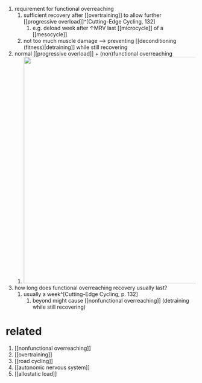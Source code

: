 1. requirement for functional overreaching
	1. sufficient recovery after [[overtraining]] to allow further [[progressive overload]]^[Cutting-Edge Cycling, 132]
		1. e.g. deload week after ↑MRV last [[microcycle]] of a [[mesocycle]]
	2. not too much muscle damage --> preventing [[deconditioning (fitness)|detraining]] while still recovering
2. normal [[progressive overload]] + (non)functional overreaching
	1. <img src="https://z-p3-scontent-ams4-1.xx.fbcdn.net/v/t1.0-9/36276969_1572727022838314_8423769969539416064_o.jpg?_nc_cat=100&ccb=2&_nc_sid=2c4854&_nc_ohc=FP1Wix7oL38AX-KJXK8&_nc_ht=z-p3-scontent-ams4-1.xx&oh=7c5234b1cb26719916cd228e9aa623fa&oe=600B7D54" width=600 />
3. how long does functional overreaching recovery usually last?
	1. usually a week^[Cutting-Edge Cycling, p. 132]
		1. beyond might cause [[nonfunctional overreaching]] (detraining while still recovering)

# related
1. [[nonfunctional overreaching]]
2. [[overtraining]]
3. [[road cycling]]
4. [[autonomic nervous system]]
5. [[allostatic load]]